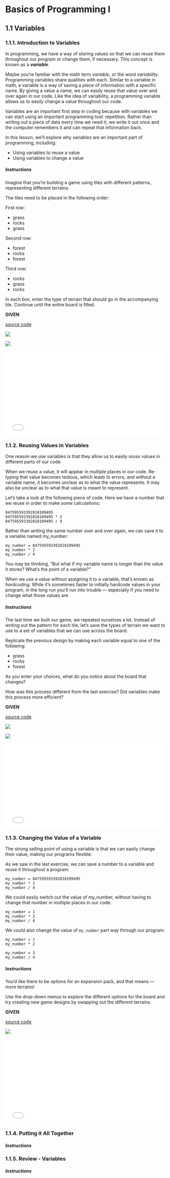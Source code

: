 # Basics of Programming I
## 1.1 Variables


### 1.1.1. Introduction to Variables

In programming, we have a way of storing values so that we can reuse them throughout our program or change them, if necessary. This concept is known as a ***variable***.

Maybe you’re familiar with the math term *variable*, or the word *variability*. Programming variables share qualities with each. Similar to a variable in math, a variable is a way of saving a piece of information with a specific name. By giving a value a name, we can easily reuse that value over and over again in our code. Like the idea of variability, a programming variable allows us to easily change a value throughout our code.

Variables are an important first step in coding because with variables we can start using an important programming tool: repetition. Rather than writing out a piece of data every time we need it, we write it out once and the computer remembers it and can repeat that information back.

In this lesson, we’ll explore why variables are an important part of programming, including:

* Using variables to reuse a value
* Using variables to change a value


##### Instructions
Imagine that you’re building a game using tiles with different patterns, representing different terrains.

The tiles need to be placed in the following order:

First row:

* grass
* rocks
* grass

Second row:

* forest
* rocks
* forest

Third row:

* rocks
* grass
* rocks

In each box, enter the type of terrain that should go in the accompanying tile. Continue until the entire board is filled.

**GIVEN**

[source code](https://s3.amazonaws.com/codecademy-content/programs/code-foundations-path/bop-i/variables/exercise_1/index.html)

![](http://i65.tinypic.com/4he4yh.png)

![](http://i66.tinypic.com/2ic0cno.png)

<iframe height="265" style="width: 100%;" scrolling="no" title="Terrain Pattern with Rock, Forest and Grass" src="//codepen.io/hevalhazalkurt/embed/PLaxzY/?height=265&theme-id=0&default-tab=html,result" frameborder="no" allowtransparency="true" allowfullscreen="true">
  See the Pen <a href='https://codepen.io/hevalhazalkurt/pen/PLaxzY/'>Terrain Pattern with Rock, Forest and Grass</a> by Heval Hazal Kurt
  (<a href='https://codepen.io/hevalhazalkurt'>@hevalhazalkurt</a>) on <a href='https://codepen.io'>CodePen</a>.
</iframe>


### 1.1.2. Reusing Values in Variables
One reason we use variables is that they allow us to easily *reuse* values in different parts of our code.

When we reuse a value, it will appear in multiple places in our code. Re-typing that value becomes tedious, which leads to errors, and without a variable name, it becomes unclear as to what the value represents. It may also be unclear as to what that value is meant to represent.

Let’s take a look at the following piece of code. Here we have a number that we reuse in order to make some calculations:

```
847595593392818109495
847595593392818109495 * 2
847595593392818109495 / 4
```
Rather than writing the same number over and over again, we can save it to a variable named my_number:

```
my_number = 847595593392818109495
my_number * 2
my_number / 4
```

You may be thinking, “But what if my variable name is longer than the value it stores? What’s the point of a variable?”

When we use a value without assigning it to a variable, that’s known as *hardcoding*. While it’s sometimes faster to initially hardcode values in your program, in the long run you’ll run into trouble — especially if you need to change what those values are.

##### Instructions
The last time we built our game, we repeated ourselves a lot. Instead of writing out the pattern for each tile, let’s save the types of terrain we want to use to a set of variables that we can use across the board.

Replicate the previous design by making each variable equal to one of the following:

* grass
* rocks
* forest

As you enter your choices, what do you notice about the board that changes?

How was this process different from the last exercise? Did variables make this process more efficient?

**GIVEN**

[source code](https://s3.amazonaws.com/codecademy-content/programs/code-foundations-path/bop-i/variables/exercise_2/index.html)

![](http://i65.tinypic.com/t6q742.png)

![](http://i67.tinypic.com/2ihrqle.png)


<iframe height="265" style="width: 100%;" scrolling="no" title="Terrain Pattern with Rock, Forest and Grass 1" src="//codepen.io/hevalhazalkurt/embed/zbayWg/?height=265&theme-id=0&default-tab=js,result" frameborder="no" allowtransparency="true" allowfullscreen="true">
  See the Pen <a href='https://codepen.io/hevalhazalkurt/pen/zbayWg/'>Terrain Pattern with Rock, Forest and Grass 1</a> by Heval Hazal Kurt
  (<a href='https://codepen.io/hevalhazalkurt'>@hevalhazalkurt</a>) on <a href='https://codepen.io'>CodePen</a>.
</iframe>


### 1.1.3. Changing the Value of a Variable

The strong selling point of using a variable is that we can easily change their value, making our programs flexible.

As we saw in the last exercise, we can save a number to a variable and reuse it throughout a program:

```
my_number = 847595593392818109495
my_number * 2
my_number / 4
```

We could easily switch out the value of my_number, without having to change that number in multiple places in our code.


```
my_number = 1
my_number * 2
my_number / 4
```

We could also change the value of `my_number` part way through our program:


```
my_number = 1
my_number * 2

my_number = 3
my_number / 4
```


##### Instructions
You’d like there to be options for an expansion pack, and that means — more terrains!

Use the drop-down menus to explore the different options for the board and try creating new game designs by swapping out the different terrains.

**GIVEN**

[source code](https://s3.amazonaws.com/codecademy-content/programs/code-foundations-path/bop-i/variables/exercise_3/index.html)

![](http://i68.tinypic.com/k3kmr9.png)

<iframe height="265" style="width: 100%;" scrolling="no" title="Terrain Patterns" src="//codepen.io/hevalhazalkurt/embed/jJKdVo/?height=265&theme-id=0&default-tab=js,result" frameborder="no" allowtransparency="true" allowfullscreen="true">
  See the Pen <a href='https://codepen.io/hevalhazalkurt/pen/jJKdVo/'>Terrain Patterns</a> by Heval Hazal Kurt
  (<a href='https://codepen.io/hevalhazalkurt'>@hevalhazalkurt</a>) on <a href='https://codepen.io'>CodePen</a>.
</iframe>


### 1.1.4. Putting it All Together



##### Instructions


### 1.1.5. Review - Variables



##### Instructions

